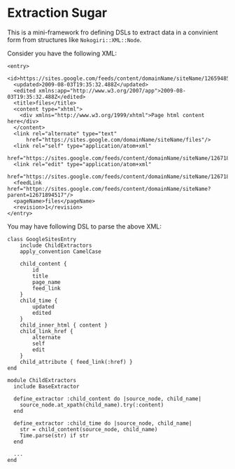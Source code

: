 Extraction Sugar
===

This is a mini-framework fro defining DSLs to extract data in a convinient form from structures like `Nokogiri::XML::Node`.


Consider you have the following XML:

    <entry>
      <id>https://sites.google.com/feeds/content/domainName/siteName/1265948545471894517</id>
      <updated>2009-08-03T19:35:32.488Z</updated>
      <edited xmlns:app="http://www.w3.org/2007/app">2009-08-03T19:35:32.488Z</edited>
      <title>files</title>
      <content type="xhtml">
        <div xmlns="http://www.w3.org/1999/xhtml">Page html content here</div>
      </content>
      <link rel="alternate" type="text"
          href="https://sites.google.com/domainName/siteName/files"/>
      <link rel="self" type="application/atom+xml"
          href="https://sites.google.com/feeds/content/domainName/siteName/12671894517"/>
      <link rel="edit" type="application/atom+xml"
          href="https://sites.google.com/feeds/content/domainName/siteName/12671894517"/>
      <feedLink href="httpn://sites.google.com/feeds/content/domainName/siteName?parent=12671894517"/>
      <pageName>files</pageName>
      <revision>1</revision>
    </entry>

You may have following DSL to parse the above XML:

    class GoogleSitesEntry
        include ChildExtractors
        apply_convention CamelCase

        child_content {
            id
            title
            page_name
            feed_link
        }
        child_time {
            updated
            edited
        }
        child_inner_html { content }
        child_link_href {
            alternate
            self
            edit
        }
        child_attribute { feed_link(:href) }
    end

    module ChildExtractors
      include BaseExtractor

      define_extractor :child_content do |source_node, child_name|
        source_node.at_xpath(child_name).try(:content)
      end

      define_extractor :child_time do |source_node, child_name|
        str = child_content(source_node, child_name)
        Time.parse(str) if str
      end

      ...
    end

